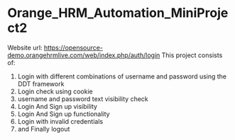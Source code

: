 # Orange_HRM_Automation_MiniProject2

Website url: https://opensource-demo.orangehrmlive.com/web/index.php/auth/login
This project consists of:
1) Login with different combinations of username and password using the DDT framework
2) Login check using cookie
3) username and password text visibility check
4) Login And Sign up visibility
5) Login And Sign up functionality
6) Login with invalid credentials
7) and Finally logout 
   
